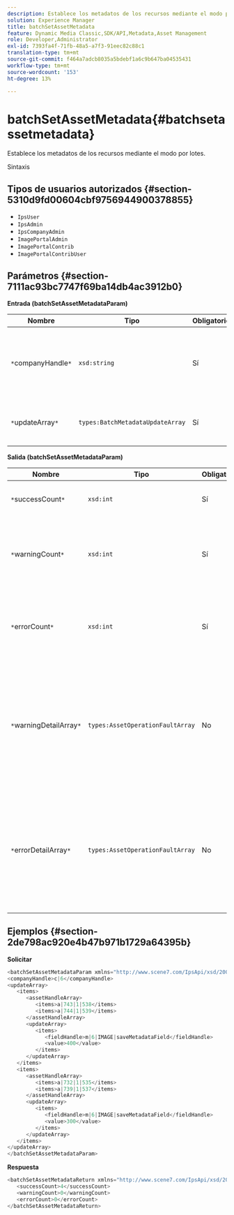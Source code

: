 ```yaml
---
description: Establece los metadatos de los recursos mediante el modo por lotes.
solution: Experience Manager
title: batchSetAssetMetadata
feature: Dynamic Media Classic,SDK/API,Metadata,Asset Management
role: Developer,Administrator
exl-id: 7393fa4f-71fb-48a5-a7f3-91eec82c88c1
translation-type: tm+mt
source-git-commit: f464a7adcb8035a5bdebf1a6c9b647ba04535431
workflow-type: tm+mt
source-wordcount: '153'
ht-degree: 13%

---
```


# batchSetAssetMetadata{#batchsetassetmetadata}

Establece los metadatos de los recursos mediante el modo por lotes.

Sintaxis

## Tipos de usuarios autorizados {#section-5310d9fd00604cbf9756944900378855}

* `IpsUser`
* `IpsAdmin`
* `IpsCompanyAdmin`
* `ImagePortalAdmin`
* `ImagePortalContrib`
* `ImagePortalContribUser`

## Parámetros {#section-7111ac93bc7747f69ba14db4ac3912b0}

**Entrada (batchSetAssetMetadataParam)**

| Nombre | Tipo | Obligatorio | Descripción |
|---|---|---|---|
| `*`companyHandle`*` | `xsd:string` | Sí | El identificador de la empresa cuyos metadatos desea configurar en una operación por lotes. |
| `*`updateArray`*` | `types:BatchMetadataUpdateArray` | Sí | Matriz de actualizaciones de metadatos aplicadas a los recursos. |

**Salida (batchSetAssetMetadataParam)**

| Nombre | Tipo | Obligatorio | Descripción |
|---|---|---|---|
| `*`successCount`*` | `xsd:int` | Sí | Número de metadatos establecidos correctamente. |
| `*`warningCount`*` | `xsd:int` | Sí | Número de advertencias generadas cuando la operación intentó establecer metadatos. |
| `*`errorCount`*` | `xsd:int` | Sí | Número de errores generados cuando la operación intentó establecer metadatos. |
| `*`warningDetailArray`*` | `types:AssetOperationFaultArray` | No | Matriz de detalles asociados con los recursos que generan advertencias cuando la operación intentó establecer metadatos para los recursos por lotes. |
| `*`errorDetailArray`*` | `types:AssetOperationFaultArray` | No | Matriz de detalles asociados a los recursos que generan errores cuando la operación intentó establecer metadatos para los recursos en lotes. |

## Ejemplos {#section-2de798ac920e4b47b971b1729a64395b}

**Solicitar**

```java
<batchSetAssetMetadataParam xmlns="http://www.scene7.com/IpsApi/xsd/2008-01-15">
<companyHandle>c|6</companyHandle>
<updateArray>
   <items>
      <assetHandleArray>
         <items>a|743|1|538</items>
         <items>a|744|1|539</items>
      </assetHandleArray>
      <updateArray>
         <items>
            <fieldHandle>m|6|IMAGE|saveMetadataField</fieldHandle>
            <value>400</value>
         </items>
      </updateArray>
   </items>
   <items>
      <assetHandleArray>
         <items>a|732|1|535</items>
         <items>a|739|1|537</items>
      </assetHandleArray>
      <updateArray>
         <items>
            <fieldHandle>m|6|IMAGE|saveMetadataField</fieldHandle>
            <value>300</value>
         </items>
      </updateArray>
   </items>
</updateArray>
</batchSetAssetMetadataParam>
```

**Respuesta**

```java
<batchSetAssetMetadataReturn xmlns="http://www.scene7.com/IpsApi/xsd/2008-01-15">
   <successCount>4</successCount>
   <warningCount>0</warningCount>
   <errorCount>0</errorCount>
</batchSetAssetMetadataReturn>
```
